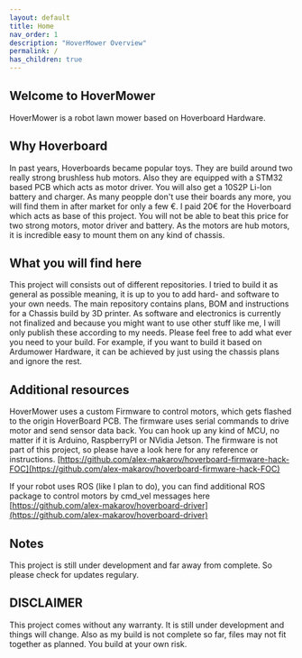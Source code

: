 ```yaml
---
layout: default
title: Home
nav_order: 1
description: "HoverMower Overview"
permalink: /
has_children: true
---
```


## Welcome to HoverMower
HoverMower is a robot lawn mower based on Hoverboard Hardware. 

## Why Hoverboard 
In past years, Hoverboards became popular toys. They are build around two really strong brushless hub motors. Also they are equipped with a STM32 based PCB which acts as motor driver. You will also get a 10S2P Li-Ion battery and charger. As many peopple don't use their boards any more, you will find them in after market for only a few €. I paid 20€ for the Hoverboard which acts as base of this project. You will not be able to beat this price for two strong motors, motor driver and battery. 
As the motors are hub motors, it is incredible easy to mount them on any kind of chassis.

## What you will find here
This project will consists out of different repositories. I tried to build it as general as possible meaning, it is up to you to add hard- and software to your own needs. The main repository contains plans, BOM and instructions for a Chassis build by 3D printer. As software and electronics is currently not finalized and because you might want to use other stuff like me, I will only publish these according to my needs. Please feel free to add what ever you need to your build. For example, if you want to build it based on Ardumower Hardware, it can be achieved by just using the chassis plans and ignore the rest.

## Additional resources 
HoverMower uses a custom Firmware to control motors, which gets flashed to the origin HoverBoard PCB. The firmware uses serial commands to drive motor and send sensor data back. You can hook up any kind of MCU, no matter if it is Arduino, RaspberryPI or NVidia Jetson. The firmware is not part of this project, so please have a look here for any reference or instructions.
[https://github.com/alex-makarov/hoverboard-firmware-hack-FOC](https://github.com/alex-makarov/hoverboard-firmware-hack-FOC)

If your robot uses ROS (like I plan to do), you can find additional ROS package to control motors by cmd_vel messages here
[https://github.com/alex-makarov/hoverboard-driver](https://github.com/alex-makarov/hoverboard-driver)


## Notes
This project is still under development and far away from complete. So please check for updates regulary.

## DISCLAIMER
This project comes without any warranty. It is still under development and things will change. Also as my build is not complete so far,
files may not fit together as planned. You build at your own risk.